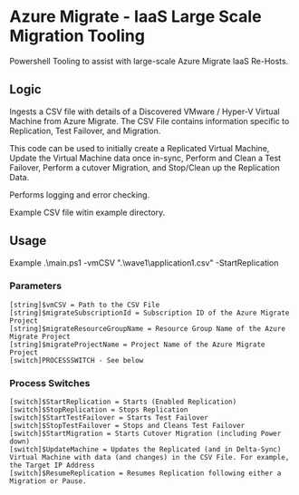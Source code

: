 # Azure Migrate - IaaS Large Scale Migration Tooling
Powershell Tooling to assist with large-scale Azure Migrate IaaS Re-Hosts.

## Logic
Ingests a CSV file with details of a Discovered VMware / Hyper-V Virtual Machine from Azure Migrate.
The CSV File contains information specific to Replication, Test Failover, and Migration.

This code can be used to initially create a Replicated Virtual Machine, Update the Virtual Machine data once in-sync, Perform and Clean a Test Failover, Perform a cutover Migration, and Stop/Clean up the Replication Data.

Performs logging and error checking.

Example CSV file witin example directory.

## Usage
Example .\main.ps1 -vmCSV ".\wave1\application1.csv" -StartReplication

### Parameters
    [string]$vmCSV = Path to the CSV File
    [string]$migrateSubscriptionId = Subscription ID of the Azure Migrate Project
    [string]$migrateResourceGroupName = Resource Group Name of the Azure Migrate Project
    [string]$migrateProjectName = Project Name of the Azure Migrate Project
    [switch]PROCESSSWITCH - See below

### Process Switches
    [switch]$StartReplication = Starts (Enabled Replication)
    [switch]$StopReplication = Stops Replication
    [switch]$StartTestFailover = Starts Test Failover
    [switch]$StopTestFailover = Stops and Cleans Test Failover
    [switch]$StartMigration = Starts Cutover Migration (including Power down)
    [switch]$UpdateMachine = Updates the Replicated (and in Delta-Sync) Virtual Machine with data (and changes) in the CSV File. For example, the Target IP Address
    [switch]$ResumeReplication = Resumes Replication following either a Migration or Pause.